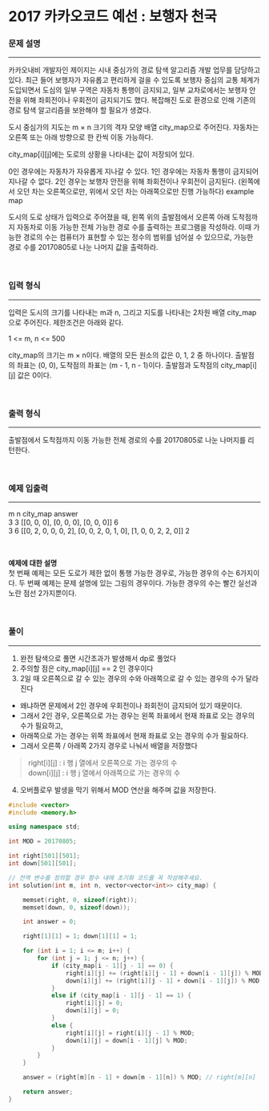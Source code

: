 2017 카카오코드 예선 : 보행자 천국
==========================
### 문제 설명
---
카카오내비 개발자인 제이지는 시내 중심가의 경로 탐색 알고리즘 개발 업무를 담당하고 있다. 최근 들어 보행자가 자유롭고 편리하게 걸을 수 있도록 보행자 중심의 교통 체계가 도입되면서 도심의 일부 구역은 자동차 통행이 금지되고, 일부 교차로에서는 보행자 안전을 위해 좌회전이나 우회전이 금지되기도 했다. 복잡해진 도로 환경으로 인해 기존의 경로 탐색 알고리즘을 보완해야 할 필요가 생겼다.

도시 중심가의 지도는 m × n 크기의 격자 모양 배열 city_map으로 주어진다. 자동차는 오른쪽 또는 아래 방향으로 한 칸씩 이동 가능하다.

city_map[i][j]에는 도로의 상황을 나타내는 값이 저장되어 있다.

0인 경우에는 자동차가 자유롭게 지나갈 수 있다.
1인 경우에는 자동차 통행이 금지되어 지나갈 수 없다.
2인 경우는 보행자 안전을 위해 좌회전이나 우회전이 금지된다. (왼쪽에서 오던 차는 오른쪽으로만, 위에서 오던 차는 아래쪽으로만 진행 가능하다)
example map

도시의 도로 상태가 입력으로 주어졌을 때, 왼쪽 위의 출발점에서 오른쪽 아래 도착점까지 자동차로 이동 가능한 전체 가능한 경로 수를 출력하는 프로그램을 작성하라. 이때 가능한 경로의 수는 컴퓨터가 표현할 수 있는 정수의 범위를 넘어설 수 있으므로, 가능한 경로 수를 20170805로 나눈 나머지 값을 출력하라.

<br>

### 입력 형식
---
입력은 도시의 크기를 나타내는 m과 n, 그리고 지도를 나타내는 2차원 배열 city_map으로 주어진다. 제한조건은 아래와 같다.

1 <= m, n <= 500

city_map의 크기는 m × n이다.
배열의 모든 원소의 값은 0, 1, 2 중 하나이다.
출발점의 좌표는 (0, 0), 도착점의 좌표는 (m - 1, n - 1)이다.
출발점과 도착점의 city_map[i][j] 값은 0이다.

<br>

### 출력 형식
---
출발점에서 도착점까지 이동 가능한 전체 경로의 수를 20170805로 나눈 나머지를 리턴한다.

<br>

### 예제 입출력
---
m	n	city_map	answer  
3	3	[[0, 0, 0], [0, 0, 0], [0, 0, 0]]	6  
3	6	[[0, 2, 0, 0, 0, 2], [0, 0, 2, 0, 1, 0], [1, 0, 0, 2, 2, 0]]	2

<br>

**예제에 대한 설명** <br>
첫 번째 예제는 모든 도로가 제한 없이 통행 가능한 경우로, 가능한 경우의 수는 6가지이다.
두 번째 예제는 문제 설명에 있는 그림의 경우이다. 가능한 경우의 수는 빨간 실선과 노란 점선 2가지뿐이다.


<br>

### 풀이
---

1. 완전 탐색으로 풀면 시간초과가 발생해서 dp로 풀었다
2. 주의할 점은 city_map[i][j] == 2 인 경우이다
3. 2일 때 오른쪽으로 갈 수 있는 경우의 수와 아래쪽으로 갈 수 있는 경우의 수가 달라진다
  - 왜냐하면 문제에서 2인 경우에 우회전이나 좌회전이 금지되어 있기 때문이다.
  - 그래서 2인 경우, 오른쪽으로 가는 경우는 왼쪽 좌표에서 현재 좌표로 오는 경우의 수가 필요하고,
  - 아래쪽으로 가는 경우는 위쪽 좌표에서 현재 좌표로 오는 경우의 수가 필요하다.
  - 그래서 오른쪽 / 아래쪽 2가지 경우로 나눠서 배열을 저장했다  
> right[i][j] : i 행 j 열에서 오른쪽으로 가는 경우의 수 <br>
> down[i][j] : i 행 j 열에서 아래쪽으로 가는 경우의 수

4. 오버플로우 발생을 막기 위해서 MOD 연산을 해주며 값을 저장한다.


```c++
#include <vector>
#include <memory.h>

using namespace std;

int MOD = 20170805;

int right[501][501];
int down[501][501];

// 전역 변수를 정의할 경우 함수 내에 초기화 코드를 꼭 작성해주세요.
int solution(int m, int n, vector<vector<int>> city_map) {

	memset(right, 0, sizeof(right));
	memset(down, 0, sizeof(down));

	int answer = 0;

	right[1][1] = 1; down[1][1] = 1;

	for (int i = 1; i <= m; i++) {
		for (int j = 1; j <= n; j++) {
			if (city_map[i - 1][j - 1] == 0) {
				right[i][j] += (right[i][j - 1] + down[i - 1][j]) % MOD;
				down[i][j] += (right[i][j - 1] + down[i - 1][j]) % MOD;
			}
			else if (city_map[i - 1][j - 1] == 1) {
				right[i][j] = 0;
				down[i][j] = 0;
			}
			else {
				right[i][j] = right[i][j - 1] % MOD;
				down[i][j] = down[i - 1][j] % MOD;
			}
		}
	}

	answer = (right[m][n - 1] + down[m - 1][n]) % MOD; // right[m][n]

	return answer;
}
```
